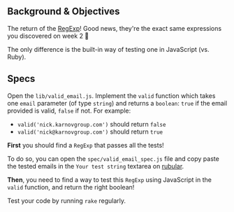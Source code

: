 ## Background & Objectives

The return of the [RegExp](https://developer.mozilla.org/en-US/docs/Web/JavaScript/Reference/Global_Objects/RegExp)! Good news, they're the exact same expressions you discovered on week 2 🙌

The only difference is the built-in way of testing one in JavaScript (vs. Ruby).

## Specs

Open the `lib/valid_email.js`. Implement the `valid` function which takes one `email` parameter (of type `string`) and returns a `boolean`: `true` if the email provided is valid, `false` if not. For example:

- `valid('nick.karnovgroup.com')` should return `false`
- `valid('nick@karnovgroup.com')` should return `true`

**First** you should find a `RegExp` that passes all the tests!

To do so, you can open the `spec/valid_email_spec.js` file and copy paste the tested emails in the `Your test string` textarea on [rubular](http://rubular.com/).

**Then**, you need to find a way to test this `RegExp` using JavaScript in the `valid` function, and return the right boolean!

Test your code by running `rake` regularly.
